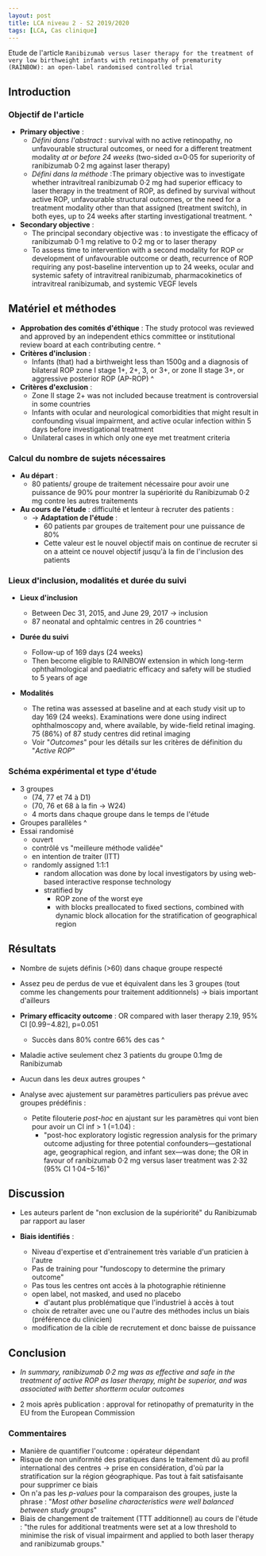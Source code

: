 ```yaml
---
layout: post
title: LCA niveau 2 - S2 2019/2020
tags: [LCA, Cas clinique]
---
```


Etude de l'article `Ranibizumab versus laser therapy for the treatment of very low birthweight infants with retinopathy of prematurity (RAINBOW): an open-label randomised controlled trial`

## Introduction

### Objectif de l'article

- **Primary objective** :
  - *Défini dans l'abstract* : survival with no active retinopathy, no unfavourable structural outcomes, or need for a different treatment modality *at or before 24 weeks* (two-sided α=0·05 for superiority of ranibizumab 0·2 mg against laser therapy)
  - *Défini dans la méthode* :The primary objective was to investigate whether intravitreal ranibizumab 0·2 mg had superior efficacy to laser therapy in the treatment of ROP, as defined by survival without active ROP, unfavourable structural outcomes, or the need for a treatment modality other than that assigned (treatment switch), in both eyes, up to 24 weeks after starting investigational treatment.
^
- **Secondary objective** :
  - The principal secondary objective was : to investigate the efficacy of ranibizumab 0·1 mg relative to 0·2 mg or to laser therapy
  - To assess time to intervention with a second modality for ROP or development of unfavourable outcome or death, recurrence of ROP requiring any post-baseline intervention up to 24 weeks, ocular and systemic safety of intravitreal ranibizumab, pharmacokinetics of intravitreal ranibizumab, and systemic VEGF levels

## Matériel et méthodes

- **Approbation des comités d'éthique** : The study protocol was reviewed and approved by an independent
ethics committee or institutional review board at each contributing centre.
^
- **Critères d'inclusion** :
  - Infants (that) had a birthweight less than 1500g and a diagnosis of bilateral ROP zone I stage 1+, 2+, 3, or 3+, or zone II stage 3+, or aggressive posterior ROP (AP-ROP)
^
- **Critères d'exclusion** :
  - Zone II stage 2+ was not included because treatment is controversial in some countries
  - Infants with ocular and neurological comorbidities that might result in confounding visual impairment, and active ocular infection within 5 days before investigational treatment
  - Unilateral cases in which only one eye met treatment criteria

### Calcul du nombre de sujets nécessaires

- **Au départ** :
  - 80 patients/ groupe de traitement nécessaire pour avoir une puissance de 90% pour montrer la supériorité du Ranibizumab 0·2 mg contre les autres traitements
- **Au cours de l'étude** : difficulté et lenteur à recruter des patients :
  - -> **Adaptation de l'étude** :
    - 60 patients par groupes de traitement pour une puissance de 80%
    - Cette valeur est le nouvel objectif mais on continue de recruter si on a atteint ce nouvel objectif jusqu'à la fin de l'inclusion des patients

### Lieux d'inclusion, modalités et durée du suivi

- **Lieux d'inclusion**
  - Between Dec 31, 2015, and June 29, 2017 -> inclusion
  - 87 neonatal and ophtalmic centres in 26 countries
^
- **Durée du suivi**
  - Follow-up of 169 days (24 weeks)
  - Then become eligible to RAINBOW extension in which long-term ophthalmological and paediatric efficacy and safety will be studied to 5 years of age

- **Modalités**
  - The retina was assessed at baseline and at each study visit up to day 169 (24 weeks). Examinations were done using indirect ophthalmoscopy and, where available, by wide-field retinal imaging. 75 (86%) of 87 study centres did retinal imaging
  - Voir "*Outcomes*" pour les détails sur les critères de définition du "*Active ROP*"

### Schéma expérimental et type d'étude

- 3 groupes
  - (74, 77 et 74 à D1)
  - (70, 76 et 68 à la fin -> W24)
  - 4 morts dans chaque groupe dans le temps de l'étude
- Groupes parallèles
^
- Essai randomisé
  - ouvert
  - contrôlé vs "meilleure méthode validée"
  - en intention de traiter (ITT)
  - randomly assigned 1:1:1
    - random allocation was done by local investigators by using web-based interactive response technology
    - stratified by
      - ROP zone of the worst eye
      - with blocks preallocated to fixed sections, combined with dynamic block allocation for the stratification of geographical region

## Résultats

- Nombre de sujets définis (>60) dans chaque groupe respecté
- Assez peu de perdus de vue et équivalent dans les 3 groupes (tout comme les changements pour traitement additionnels) -> biais important d'ailleurs

- **Primary efficacity outcome** : OR compared with laser therapy 2.19, 95% CI [0.99−4.82], p=0.051
  - Succès dans 80% contre 66% des cas
^
- Maladie active seulement chez 3 patients du groupe 0.1mg de Ranibizumab
- Aucun dans les deux autres groupes
^
- Analyse avec ajustement sur paramètres particuliers pas prévue avec groupes prédéfinis :
  - Petite filouterie *post-hoc* en ajustant sur les paramètres qui vont bien pour avoir un CI inf > 1 (=1.04) :
    - "post-hoc exploratory logistic regression analysis for the primary outcome adjusting for three potential confounders—gestational age, geographical region, and infant sex—was done; the OR in favour of ranibizumab 0·2 mg versus laser treatment was 2·32 (95% CI 1·04−5·16)"

## Discussion

- Les auteurs parlent de "non exclusion de la supériorité" du Ranibizumab par rapport au laser

- **Biais identifiés** :
  - Niveau d'expertise et d'entrainement très variable d'un praticien à l'autre
  - Pas de training pour "fundoscopy to determine the primary outcome"
  - Pas tous les centres ont accès à la photographie rétinienne
  - open label, not masked, and used no placebo
    - d'autant plus problématique que l'industriel à accès à tout
  - choix de retraiter avec une ou l'autre des méthodes inclus un biais (préférence du clinicien)
  - modification de la cible de recrutement et donc baisse de puissance

## Conclusion

- *In summary, ranibizumab 0·2 mg was as effective and safe in the treatment of active ROP as laser therapy, might be superior, and was associated with better shortterm ocular outcomes*

- 2 mois après publication : approval for retinopathy of prematurity in the EU from the European Commission

### Commentaires

- Manière de quantifier l'outcome : opérateur dépendant
- Risque de non uniformité des pratiques dans le traitement dû au profil international des centres -> prise en considération, d'où par la stratification sur la région géographique. Pas tout à fait satisfaisante pour supprimer ce biais
- On n'a pas les *p-values* pour la comparaison des groupes, juste la phrase : "*Most other baseline characteristics were well balanced between study groups*"
- Biais de changement de traitement (TTT additionnel) au cours de l'étude : "the rules for additional treatments were set at a low threshold to minimise the risk of visual impairment and applied to both laser therapy and ranibizumab groups."
